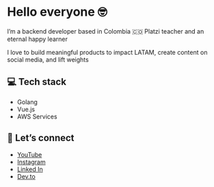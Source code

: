 # Hello everyone 🤓

I’m a backend developer based in Colombia 🇨🇴 Platzi teacher and an eternal happy learner

I love to build meaningful products to impact LATAM, create content on social media, and lift weights 

## 💻 Tech stack

- Golang
- Vue.js
- AWS Services

## 🤍 Let’s connect

- [YouTube](https://www.youtube.com/@ladivaloper)
- [Instagram](https://www.instagram.com/ladivaloper/)
- [Linked In](https://www.linkedin.com/in/camilaleniss/)
- [Dev.to](https://dev.to/ladivaloper)
